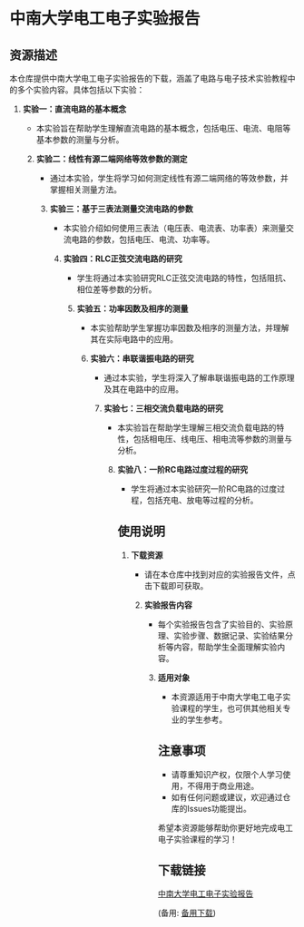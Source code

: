 # 中南大学电工电子实验报告

## 资源描述

本仓库提供中南大学电工电子实验报告的下载，涵盖了电路与电子技术实验教程中的多个实验内容。具体包括以下实验：

1. **实验一：直流电路的基本概念**
   - 本实验旨在帮助学生理解直流电路的基本概念，包括电压、电流、电阻等基本参数的测量与分析。

   2. **实验二：线性有源二端网络等效参数的测定**
      - 通过本实验，学生将学习如何测定线性有源二端网络的等效参数，并掌握相关测量方法。

      3. **实验三：基于三表法测量交流电路的参数**
         - 本实验介绍如何使用三表法（电压表、电流表、功率表）来测量交流电路的参数，包括电压、电流、功率等。

         4. **实验四：RLC正弦交流电路的研究**
            - 学生将通过本实验研究RLC正弦交流电路的特性，包括阻抗、相位差等参数的分析。

            5. **实验五：功率因数及相序的测量**
               - 本实验帮助学生掌握功率因数及相序的测量方法，并理解其在实际电路中的应用。

               6. **实验六：串联谐振电路的研究**
                  - 通过本实验，学生将深入了解串联谐振电路的工作原理及其在电路中的应用。

                  7. **实验七：三相交流负载电路的研究**
                     - 本实验旨在帮助学生理解三相交流负载电路的特性，包括相电压、线电压、相电流等参数的测量与分析。

                     8. **实验八：一阶RC电路过度过程的研究**
                        - 学生将通过本实验研究一阶RC电路的过度过程，包括充电、放电等过程的分析。

                        ## 使用说明

                        1. **下载资源**
                           - 请在本仓库中找到对应的实验报告文件，点击下载即可获取。

                           2. **实验报告内容**
                              - 每个实验报告包含了实验目的、实验原理、实验步骤、数据记录、实验结果分析等内容，帮助学生全面理解实验内容。

                              3. **适用对象**
                                 - 本资源适用于中南大学电工电子实验课程的学生，也可供其他相关专业的学生参考。

                                 ## 注意事项

                                 - 请尊重知识产权，仅限个人学习使用，不得用于商业用途。
                                 - 如有任何问题或建议，欢迎通过仓库的Issues功能提出。

                                 希望本资源能够帮助你更好地完成电工电子实验课程的学习！

                                 ## 下载链接
                                 [中南大学电工电子实验报告](https://pan.quark.cn/s/8ab0fed2413e) 

                                 (备用: [备用下载](https://pan.baidu.com/s/1rxso4JtTzToGfEmAdDIf0A?pwd=1234))
